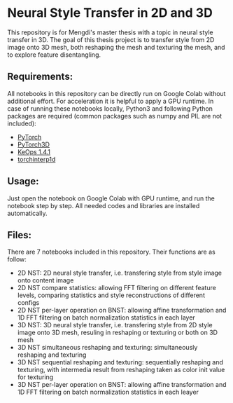 # Neural Style Transfer in 2D and 3D

This repository is for Mengdi's master thesis with a topic in neural style transfer in 3D. The goal of this thesis project is to transfer style from 2D image onto 3D mesh, both reshaping the mesh and texturing the mesh, and to explore feature disentangling. 


## Requirements:

All notebooks in this repository can be directly run on Google Colab without additional effort. For acceleration it is helpful to apply a GPU runtime. In case of running these notebooks locally, Python3 and following Python packages are required (common packages such as numpy and PIL are not included):

- [PyTorch](https://pytorch.org/)
- [PyTorch3D](https://pytorch3d.org/)
- [KeOps 1.4.1](https://www.kernel-operations.io/keops/index.html)
- [torchinterp1d](https://github.com/aliutkus/torchinterp1d)


## Usage:

Just open the notebook on Google Colab with GPU runtime, and run the notebook step by step. All needed codes and libraries are installed automatically.


## Files:

There are 7 notebooks included in this repository. Their functions are as follow:

- 2D NST: 2D neural style transfer, i.e. transfering style from style image onto content image
- 2D NST compare statistics: allowing FFT filtering on different feature levels, comparing statistics and style reconstructions of different configs
- 2D NST per-layer operation on BNST: allowing affine transformation and 1D FFT filtering on batch normalization statistics in each layer
- 3D NST: 3D neural style transfer, i.e. transfering style from 2D style image onto 3D mesh, resuling in reshaping or texturing or both on 3D mesh
- 3D NST simultaneous reshaping and texturing: simultaneously reshaping and texturing
- 3D NST sequential reshaping and texturing: sequentially reshaping and texturing, with intermedia result from reshaping taken as color init value for texturing
- 3D NST per-layer operation on BNST: allowing affine transformation and 1D FFT filtering on batch normalization statistics in each leayer
